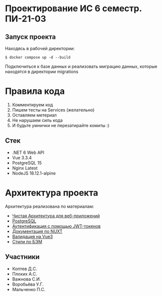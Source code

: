 # Проектирование ИС 6 семестр. ПИ-21-03 

## Запуск проекта
Находясь в рабочей директории:
```
$ docker compose up -d --build
```
Подключиться к базе данных и реализовать миграцию данных, 
которые находятся в директории migrations 

# Правила кода

1) Комментируем код
2) Пишем тесты на Services (желательно)
3) Оставляем метериал
4) Не нарушаем силь кода 
5) И будьте умнички не перезатирайте комиты :)

## Стек

- .NET 6 Web API 
- Vue 3.3.4
- PostgreSQL 15
- Nginx Latest
- NodeJS 18.12.1-alpine

# Архитектура проекта

Архитектура реализована по материалам:
- [Чистая Архитектура для веб-приложений](https://habr.com/ru/articles/493430/)
- [PostgreSQL](https://metanit.com/sharp/efcore/7.3.php)
- [Аутентификация с помощью JWT-токенов](https://metanit.com/sharp/aspnet6/13.2.php)
- [Документация по NUXT](https://nuxt.com/)
- [Валидация на Vue3](https://vee-validate.logaretm.com/v4/)
- [Стили по БЭМ](https://habr.com/ru/companies/ruvds/articles/347194/)

## Участники

- Коптев Д.C.
- Плохих А.С.
- Важнова С.И. 
- Воробьёва У.Г.
- Мальченко П.С.